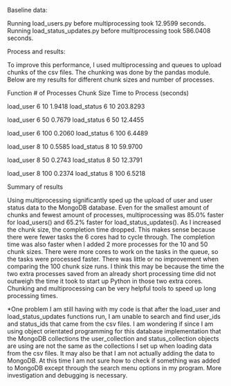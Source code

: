 Baseline data:

Running load_users.py before multiprocessing took 12.9599 seconds.
Running load_status_updates.py before multiprocessing took 586.0408 seconds.


Process and results:

To improve this performance, I used multiprocessing and queues to upload chunks of the csv files. The chunking was done by the pandas module. Below are my results for different chunk sizes and number of processes. 


Function	# of Processes	Chunk Size	Time to Process (seconds)

load_user	6		10		1.9418
load_status	6		10		203.8293

load_user	6		50		0.7679
load_status	6		50		12.4455

load_user	6		100		0.2060
load_status	6		100		6.4489

load_user	8		10		0.5585
load_status	8		10		59.9700

load_user	8		50		0.2743
load_status	8		50		12.3791

load_user	8		100		0.2374
load_status	8		100		6.5218



Summary of results

Using multiprocessing significantly sped up the upload of user and user status data to the MongoDB database. Even for the smallest amount of chunks and fewest amount of processes, multiprocessing was 85.0% faster for load_users() and 65.2% faster for load_status_updates(). As I increased the chunk size, the completion time dropped. This makes sense because there were fewer tasks the 6 cores had to cycle through. The completion time was also faster when I added 2 more processes for the 10 and 50 chunk sizes. There were more cores to work on the tasks in the queue, so the tasks were processed faster. There was little or no improvement when comparing the 100 chunk size runs. I think this may be because the time the two extra processes saved from an already short processing time did not outweigh the time it took to start up Python in those two extra cores. Chunking and multiprocessing can be very helpful tools to speed up long processing times.

*One problem I am still having with my code is that after the load_user and load_status_updates functions run, I am unable to search and find user_ids and status_ids that came from the csv files. I am wondering if since I am using object orientated programming for this database implementation that the MongoDB collections the user_collection and status_collection objects are using are not the same as the collections I set up when loading data from the csv files. It may also be that I am not actually adding the data to MongoDB. At this time I am not sure how to check if something was added to MongoDB except through the search menu options in my program. More investigation and debugging is necessary.

